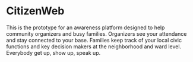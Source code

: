 # CitizenWeb
This is the prototype for an awareness platform designed to help community organizers and busy families.
Organizers see your attendance and stay connected to your base.
Families keep track of your local civic functions and key decision makers at the neighborhood and ward level.
Everybody get up, show up, speak up.
